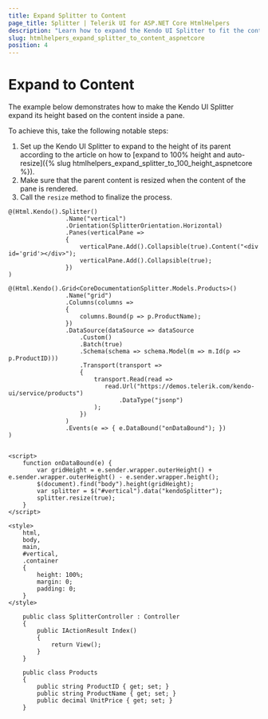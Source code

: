 ```yaml
---
title: Expand Splitter to Content
page_title: Splitter | Telerik UI for ASP.NET Core HtmlHelpers
description: "Learn how to expand the Kendo UI Splitter to fit the content inside it using the Kendo UI Splitter HtmlHelper for ASP.NET Core (MVC 6 or ASP.NET Core MVC)."
slug: htmlhelpers_expand_splitter_to_content_aspnetcore
position: 4
---
```


# Expand to Content

The example below demonstrates how to make the Kendo UI Splitter expand its height based on the content inside a pane.

To achieve this, take the following notable steps:

1. Set up the Kendo UI Splitter to expand to the height of its parent according to the article on how to [expand to 100% height and auto-resize]({% slug htmlhelpers_expand_splitter_to_100_height_aspnetcore %}).
2. Make sure that the parent content is resized when the content of the pane is rendered.
3. Call the `resize` method to finalize the process.

```Razor
@(Html.Kendo().Splitter()
                .Name("vertical")
                .Orientation(SplitterOrientation.Horizontal)
                .Panes(verticalPane =>
                {
                    verticalPane.Add().Collapsible(true).Content("<div id='grid'></div>");
                    verticalPane.Add().Collapsible(true);
                })
)

@(Html.Kendo().Grid<CoreDocumentationSplitter.Models.Products>()
                .Name("grid")
                .Columns(columns =>
                {
                    columns.Bound(p => p.ProductName);
                })
                .DataSource(dataSource => dataSource
                    .Custom()
                    .Batch(true)
                    .Schema(schema => schema.Model(m => m.Id(p => p.ProductID)))
                    .Transport(transport =>
                    {
                        transport.Read(read =>
                           read.Url("https://demos.telerik.com/kendo-ui/service/products")
                               .DataType("jsonp")
                        );
                    })
                )
                .Events(e => { e.DataBound("onDataBound"); })
)


<script>
    function onDataBound(e) {
        var gridHeight = e.sender.wrapper.outerHeight() + e.sender.wrapper.outerHeight() - e.sender.wrapper.height();
        $(document).find("body").height(gridHeight);
        var splitter = $("#vertical").data("kendoSplitter");
        splitter.resize(true);
    }
</script>

<style>
    html,
    body,
    main,
    #vertical,
    .container 
    {
        height: 100%;
        margin: 0;
        padding: 0;
    }
</style>
```
```Controller
    public class SplitterController : Controller
    {
        public IActionResult Index()
        {
            return View();
        }
    }
```
```Model
    public class Products
    {
        public string ProductID { get; set; }
        public string ProductName { get; set; }
        public decimal UnitPrice { get; set; }
    }
```
